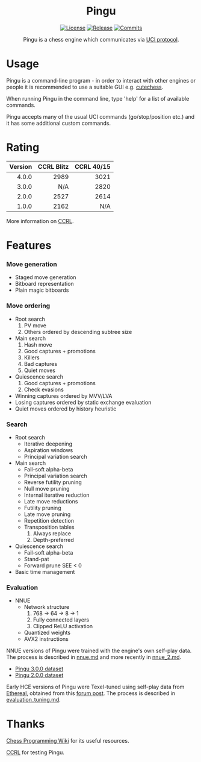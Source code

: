 <div align="center">

  # Pingu

  [![License][license-badge]][license-link]
  [![Release][release-badge]][release-link]
  [![Commits][commits-badge]][commits-link]

Pingu is a chess engine which communicates via [UCI protocol](https://gist.github.com/DOBRO/2592c6dad754ba67e6dcaec8c90165bf).

</div>

# Usage

Pingu is a command-line program - in order to interact with other engines or people it is recommended to use a suitable GUI e.g. [cutechess](https://github.com/cutechess/cutechess).

When running Pingu in the command line, type 'help' for a list of available commands.

Pingu accepts many of the usual UCI commands (go/stop/position etc.) and it has some additional custom commands.

# Rating

| Version | CCRL Blitz | CCRL 40/15 |
| ------: | ---------: | ---------: |
| 4.0.0   | 2989       | 3021       |
| 3.0.0   | N/A        | 2820       |
| 2.0.0   | 2527       | 2614       |
| 1.0.0   | 2162       | N/A        |

More information on [CCRL](https://www.computerchess.org.uk/ccrl/).

# Features

### Move generation

- Staged move generation
- Bitboard representation
- Plain magic bitboards

### Move ordering

- Root search
  1. PV move
  2. Others ordered by descending subtree size
- Main search
  1. Hash move
  2. Good captures + promotions
  3. Killers
  4. Bad captures
  5. Quiet moves
- Quiescence search
  1. Good captures + promotions
  2. Check evasions
- Winning captures ordered by MVV/LVA
- Losing captures ordered by static exchange evaluation
- Quiet moves ordered by history heuristic

### Search

- Root search
  - Iterative deepening
  - Aspiration windows
  - Principal variation search
- Main search
  - Fail-soft alpha-beta
  - Principal variation search
  - Reverse futility pruning
  - Null move pruning
  - Internal iterative reduction
  - Late move reductions
  - Futility pruning
  - Late move pruning
  - Repetition detection
  - Transposition tables
    1. Always replace
    2. Depth-preferred
- Quiescence search
  - Fail-soft alpha-beta
  - Stand-pat
  - Forward prune SEE < 0
- Basic time management

### Evaluation

- NNUE
  - Network structure
    1. 768 -> 64 -> 8 -> 1
    2. Fully connected layers
    3. Clipped ReLU activation
  - Quantized weights
  - AVX2 instructions

NNUE versions of Pingu were trained with the engine's own self-play data.
The process is described in [nnue.md](/docs/nnue.md) and more recently in [nnue_2.md](/docs/nnue_2.md).

- [Pingu 3.0.0 dataset](https://www.kaggle.com/datasets/williamching/pingu-3-0-0-self-play-data)
- [Pingu 2.0.0 dataset](https://www.kaggle.com/datasets/williamching/pingu-2-0-0-dataset)

Early HCE versions of Pingu were Texel-tuned using self-play data from [Ethereal](https://github.com/AndyGrant/Ethereal), obtained from this [forum post](https://talkchess.com/forum3/viewtopic.php?f=7&t=77502).
The process is described in [evaluation_tuning.md](/docs/evaluation_tuning.md).


# Thanks

[Chess Programming Wiki](https://www.chessprogramming.org) for its useful resources.

[CCRL](https://www.computerchess.org.uk/ccrl/) for testing Pingu.


[commits-badge]:https://img.shields.io/github/commits-since/WillChing01/Pingu/latest?style=for-the-badge
[commits-link]:https://github.com/WillChing01/Pingu/commits/master
[release-badge]:https://img.shields.io/github/v/release/WillChing01/Pingu?style=for-the-badge&label=official%20release
[release-link]:https://github.com/WillChing01/Pingu/releases/latest
[license-badge]:https://img.shields.io/github/license/WillChing01/Pingu?style=for-the-badge&label=license&color=success
[license-link]:https://github.com/WillChing01/Pingu/blob/master/LICENSE
